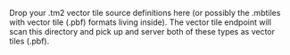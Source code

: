 Drop your .tm2 vector tile source definitions here (or possibly the .mbtiles with vector tile (.pbf) formats living inside).
The vector tile endpoint will scan this directory and pick up and server both of these types as vector tiles (.pbf).


